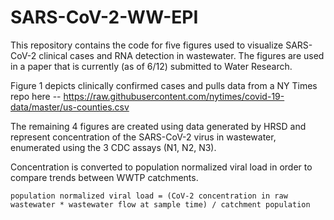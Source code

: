 # SARS-CoV-2-WW-EPI


This repository contains the code for five figures used to visualize SARS-CoV-2 clinical cases and RNA detection in wastewater.  The figures are used in a paper that is currently (as of 6/12) submitted to Water Research. 

Figure 1 depicts clinically confirmed cases and pulls data from a NY Times repo here -- https://raw.githubusercontent.com/nytimes/covid-19-data/master/us-counties.csv

The remaining 4 figures are created using data generated by HRSD and represent concentration of the SARS-CoV-2 virus in wastewater, enumerated using the 3 CDC assays (N1, N2, N3).  

Concentration is converted to population normalized viral load in order to compare trends between WWTP catchments.

    population normalized viral load = (CoV-2 concentration in raw wastewater * wastewater flow at sample time) / catchment population
    
    
